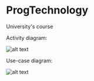 # ProgTechnology
University's course

Activity diagram:

![alt text](https://i.ibb.co/cCyDgw2/Activity-diagram.png)

Use-case diagram:

![alt text](https://i.ibb.co/d4qhM9K/Training-app-use-case-diagram.png)
